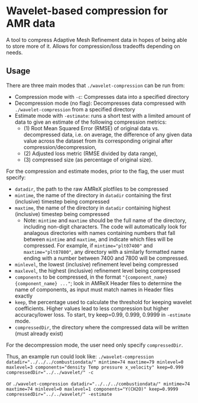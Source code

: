 # Wavelet-based compression for AMR data
A tool to compress Adaptive Mesh Refinement data in hopes of being able to store more of it. Allows for compression/loss tradeoffs depending on needs.

## Usage
There are three main modes that `./wavelet-compression` can be run from:
- Compression mode with `-c`: Compresses data into a specified directory
- Decompression mode (no flag): Decompresses data compressed with `./wavelet-compression` from a specified directory
- Estimate mode with `-estimate`: runs a short test with a limited amount of data to give an estimate of the following compression metrics:
  - (1) Root Mean Squared Error (RMSE) of original data vs. decompressed data, i.e. on average, the difference of any given data value across the dataset from its corresponding original after compression/decompression,
  - (2) Adjusted loss metric (RMSE divided by data range),
  - (3) compressed size (as percentage of original size).

For the compression and estimate modes, prior to the flag, the user must specify:
- `datadir`, the path to the raw AMReX plotfiles to be compressed
- `mintime`, the name of the directory in `datadir` containing the first (inclusive) timestep being compressed
- `maxtime`, the name of the directory in `datadir` containing highest (inclusive) timestep being compressed
  - Note: `mintime` and `maxtime` should be the full name of the directory, including non-digit characters. The code will automatically look for analagous directories with names containing numbers that fall between `mintime` and `maxtime`, and indicate which files will be compressed. For example, if `mintime="plt07400"` and `maxtime="plt07800"`, any directory with a similarly formatted name ending with a number between 7400 and 7800 will be compressed.
- `minlevel`, the lowest (inclusive) refinement level being compressed
- `maxlevel`, the highest (inclusive) refinement level being compressed
- `components` to be compressed, in the format `"{component_name} {component_name} ..."`; look in AMReX Header files to determine the name of components, as input must match names in Header files exactly
- `keep`, the percentage used to calculate the threshold for keeping wavelet coefficients. Higher values lead to less compression but higher accuracy/lower loss. To start, try keep=0.99, 0.999, 0.9999 in `-estimate` mode.
- `compressedDir`, the directory where the compressed data will be written (must already exist)

For the decompression mode, the user need only specify `compressedDir`.

Thus, an example run could look like:
`./wavelet-compression datadir="../../../combustiondata/" mintime=74 maxtime=79 minlevel=0 maxlevel=3 components="density Temp pressure x_velocity" keep=0.999 compressedDir="../../wavelet/" -c` 

or `./wavelet-compression datadir="../../../combustiondata/" mintime=74 maxtime=74 minlevel=0 maxlevel=1 components="Y(CH2O)" keep=0.9999 compressedDir="../../wavelet/" -estimate`
